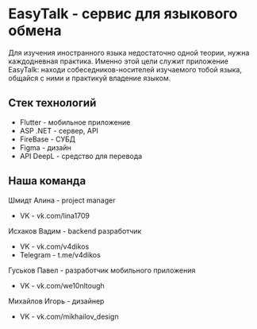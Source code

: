 # EasyTalk - сервис для языкового обмена

Для изучения иностранного языка недостаточно одной теории, нужна каждодневная практика.
Именно этой цели служит приложение EasyTalk: находи собеседников-носителей изучаемого тобой языка, общайся с ними и практикуй владение языком.

<h2> Стек технологий </h2>

<ul>
<li>Flutter - мобильное приложение</li>
<li>ASP .NET - сервер, API</li>
<li>FireBase - СУБД</li>
<li>Figma - дизайн</li>
<li>API DeepL - средство для перевода</li>

</ul>

<h2> Наша команда </h2>

Шмидт Алина - project manager <br>
<ul>
<li>VK - vk.com/lina1709</li>
</ul>

Исхаков Вадим - backend разработчик <br>
<ul>
<li>VK - vk.com/v4dikos</li>
<li>Telegram - t.me/v4dikos</li>
</ul>

Гуськов Павел - разработчик мобильного приложения <br>
<ul>
<li>VK - vk.com/we10nltough</li>
</ul>
Михайлов Игорь - дизайнер <br>
<ul>
<li>VK - vk.com/mikhailov_design</li>
</ul>
